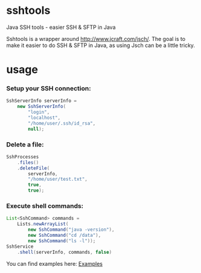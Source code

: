 # sshtools
Java SSH tools - easier SSH &amp; SFTP in Java

Sshtools is a wrapper around http://www.jcraft.com/jsch/. The goal is to make it easier to do SSH & SFTP in Java, as using Jsch can be a little tricky.

# usage

### Setup your SSH connection:
```java
SshServerInfo serverInfo =
    new SshServerInfo(
        "login",
        "localhost",
        "/home/user/.ssh/id_rsa",
        null);
```

### Delete a file:
```java
SshProcesses
    .files()
    .deleteFile(
        serverInfo,
        "/home/user/test.txt",
        true,
        true);
```

### Execute shell commands:
```java 
List<SshCommand> commands =
    Lists.newArrayList(
        new SshCommand("java -version"),
        new SshCommand("cd /data"),
        new SshCommand("ls -l"));
SshService
    .shell(serverInfo, commands, false)
```

You can find examples here: [Examples](http://github.com/guybedo/sshtools/tree/master/src/main/java/com/akalea/sshtools/example)
